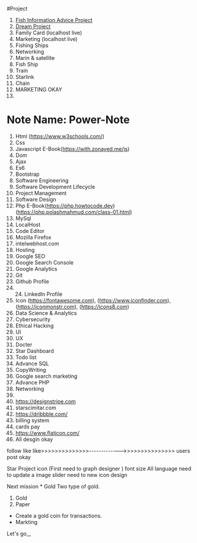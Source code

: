 #Project

1. [Fish Information Advice Project](https://www.fisheriesbangladesh.com)
2. [Dream Project](https://islam-star.com/login)
3. Family Card (localhost live)
4. Marketing (localhost live)
5. Fishing Ships
6. Networking
7. Marin & satellite
8. Fish Ship
9. Train
10. Starlink
   11. Chain
   12. MARKETING OKAY
   13. 

# Note Name: Power-Note
1. Html (https://www.w3schools.com/)
2. Css 
3. Javascript E-Book(https://with.zonayed.me/js)
4. Dom
5. Ajax
6. Es6
7. Bootstrap
8. Software Engineering
9. Software Development Lifecycle
10. Project Management
11. Software Design
12. Php E-Book(https://php.howtocode.dev) (https://php.polashmahmud.com/class-01.html)
13. MySql
14. LocalHost
15. Code Editor
16. Mozilla Firefox
17. intelwebhost.com
18. Hosting
19. Google SEO                                                                                                                
20. Google Search Console
21. Google Analytics
22. Git
23. Github Profile
24. 24. LinkedIn Profile
25. Icon (https://fontawesome.com), (https://www.iconfinder.com), (https://iconmonstr.com), (https://icons8.com)
26. Data Science & Analytics
27. Cybersecurity
28. Ethical Hacking
29. UI 
30. UX
31. Docter
32. Star Dashboard 
33. Todo list
34. Advance SQL 
35. CopyWriting
36. Google search marketing 
37. Advance PHP 
38. Networking
51. 
57. https://designstripe.com
59. starscimitar.com
62. https://dribbble.com/
65. billing system 
66. cards pay
75. https://www.flaticon.com/
76. All desgin okay

follow 
like 
like>>>>>>>>>>>>>>------------->>>>>>>>>>>>>>> users
post okay

Star Project
icon           (First need to graph designer )
font size
All language
need to update a image slider
need to new icon design

Next mission *
Gold 
Two type of gold.
1. Gold
2. Paper
* Create a gold coin for transactions.
* Markting

  
Let's go,,,
